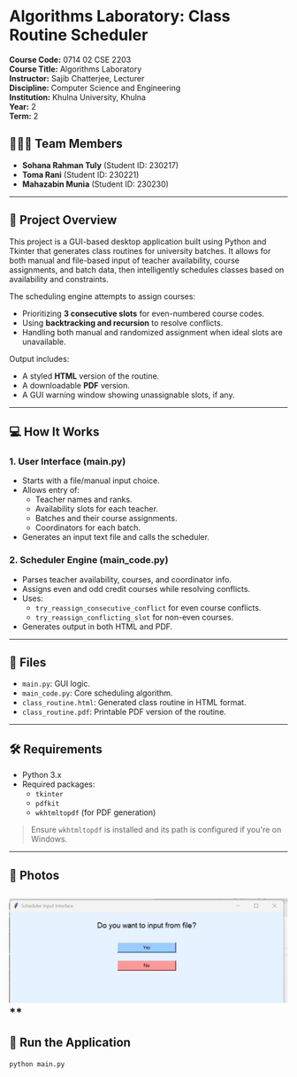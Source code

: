 # Algorithms Laboratory: Class Routine Scheduler

**Course Code:** 0714 02 CSE 2203  
**Course Title:** Algorithms Laboratory  
**Instructor:** Sajib Chatterjee, Lecturer  
**Discipline:** Computer Science and Engineering  
**Institution:** Khulna University, Khulna  
**Year:** 2  
**Term:** 2

## 🧑‍🤝‍🧑 Team Members

- **Sohana Rahman Tuly** (Student ID: 230217)  
- **Toma Rani** (Student ID: 230221)  
- **Mahazabin Munia** (Student ID: 230230)

---

## 📘 Project Overview

This project is a GUI-based desktop application built using Python and Tkinter that generates class routines for university batches. It allows for both manual and file-based input of teacher availability, course assignments, and batch data, then intelligently schedules classes based on availability and constraints.

The scheduling engine attempts to assign courses:
- Prioritizing **3 consecutive slots** for even-numbered course codes.
- Using **backtracking and recursion** to resolve conflicts.
- Handling both manual and randomized assignment when ideal slots are unavailable.

Output includes:
- A styled **HTML** version of the routine.
- A downloadable **PDF** version.
- A GUI warning window showing unassignable slots, if any.

---

## 💻 How It Works

### 1. **User Interface (main.py)**

- Starts with a file/manual input choice.
- Allows entry of:
  - Teacher names and ranks.
  - Availability slots for each teacher.
  - Batches and their course assignments.
  - Coordinators for each batch.
- Generates an input text file and calls the scheduler.

### 2. **Scheduler Engine (main_code.py)**

- Parses teacher availability, courses, and coordinator info.
- Assigns even and odd credit courses while resolving conflicts.
- Uses:
  - `try_reassign_consecutive_conflict` for even course conflicts.
  - `try_reassign_conflicting_slot` for non-even courses.
- Generates output in both HTML and PDF.

---

## 📂 Files

- `main.py`: GUI logic.
- `main_code.py`: Core scheduling algorithm.
- `class_routine.html`: Generated class routine in HTML format.
- `class_routine.pdf`: Printable PDF version of the routine.

---

## 🛠 Requirements

- Python 3.x
- Required packages:
  - `tkinter`
  - `pdfkit`
  - `wkhtmltopdf` (for PDF generation)

> Ensure `wkhtmltopdf` is installed and its path is configured if you're on Windows.

---

## 📸 Photos

*![alt text](image.png)*
**
---

## 🚀 Run the Application

```bash
python main.py
